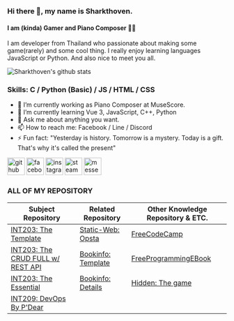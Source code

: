### Hi there 👋, my name is Sharkthoven.
#### I am (kinda) Gamer and Piano Composer :musical_note::musical_note:
I am developer from Thailand who passionate about making some game(rarely) and some cool thing. I really enjoy learning languages JavaScript or Python. And also nice to meet you all.

![Sharkthoven's github stats](https://github-readme-stats.vercel.app/api?username=Sharkthovenzart&show_icons=true&theme=synthwave)



### Skills: C / Python (Basic) / JS / HTML / CSS

- 🔭 I’m currently working as Piano Composer at MuseScore. 
- 🌱 I’m currently learning Vue 3, JavaScript, C++, Python
- 💬 Ask me about anything you want. 
- 📫 How to reach me: Facebook / Line / Discord  
- ⚡ Fun fact: "Yesterday is history. Tomorrow is a mystery. Today is a gift. That's why it's called the present" 


[<img src='https://cdn.jsdelivr.net/npm/simple-icons@3.0.1/icons/github.svg' alt='github' height='40'>](https://github.com/Sharkthoven)  [<img src='https://cdn.jsdelivr.net/npm/simple-icons@3.0.1/icons/facebook.svg' alt='facebook' height='40'>](https://www.facebook.com/Sharkthoven)  [<img src='https://cdn.jsdelivr.net/npm/simple-icons@3.0.1/icons/instagram.svg' alt='instagram' height='40'>](https://www.instagram.com/Sharkthovenzart/) [<img src='https://cdn.jsdelivr.net/npm/simple-icons@3.0.1/icons/steam.svg' alt='steam' height='40'>](https://steamcommunity.com/id/Sharkthovenzart/)  [<img src='https://cdn.jsdelivr.net/npm/simple-icons@3.0.1/icons/messenger.svg' alt='messenger' height='40'>](https://m.me/Sharkthovenzart)  


### **ALL OF MY REPOSITORY**

|                   **Subject Repository**                   |             **Related Repository**            |      Other Knowledge Repository & ETC.      |
|------------------------------------------------------------|-----------------------------------------------|---------------------------------------------| 
| [INT203: The Template][INT203_TEMPLATE_LINK]               | [Static-Web: Opsta][static-opsta]             | [FreeCodeCamp][FreeCodeCamp]                |
| [INT203: The CRUD FULL w/ REST API][INT203_CRUD_LINK]      | [Bookinfo: Template][BookinfoTemp]            | [FreeProgrammingEBook][FreeEbook]           |
| [INT203: The Essential][INT203_CORE_LINK]                  | [Bookinfo: Details][Bookinfo-detail]          | [Hidden: The game][Hidden]                  |
| [INT209: DevOps By P'Dear][INT209_LINK]                    |                                               |


 
 [//]:<Subject Repository>
 [INT203_TEMPLATE_LINK]:https://github.com/Sharkthoven/INT203_62130500068_Template
 [INT203_CORE_LINK]:https://github.com/Sharkthoven/INT203_62130500068
 [INT203_CRUD_LINK]:https://github.com/Sharkthoven/INT203_62130500068_Groupwork_SPA
 [INT209_LINK]:https://github.com/Sharkthoven/int209-assignments
 
 [//]:<Related Repository>
 [BookinfoTemp]:https://github.com/Sharkthoven/bookinfo
 [Bookinfo-rating]:https://github.com/Sharkthoven/bookinfo-ratings
 [Bookinfo-detail]:https://github.com/Sharkthoven/bookinfo-details
 [static-opsta]:https://github.com/Sharkthoven/opsta-web
 
 [//]:<ETC. Repository>
 [FreeCodeCamp]:https://github.com/freeCodeCamp/freeCodeCamp
 [FreeEbook]:https://github.com/EbookFoundation/free-programming-books
 [Hidden]:https://github.com/Sharkthoven/hidden
 
 
